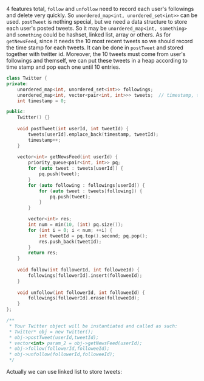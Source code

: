 4 features total, `follow` and `unfollow` need to record each user's followings and delete very quickly. So `unordered_map<int, unordered_set<int>>` can be used. `postTweet` is nothing special, but we need a data structure to store each user's posted tweets. So it may be `unordered_map<int, something>` and `something` could be hashset, linked list, array or others. As for `getNewsFeed`, since it needs the 10 most recent tweets so we should record the time stamp for each tweets. It can be done in `postTweet` and stored together with twitter id. Moreover, the 10 tweets must come from user's followings and themself, we can put these tweets in a heap according to time stamp and pop each one until 10 entries.

```cpp
class Twitter {
private:
    unordered_map<int, unordered_set<int>> followings;
    unordered_map<int, vector<pair<int, int>>> tweets;  // timestamp, tweetId
    int timestamp = 0;

public:
    Twitter() {}
    
    void postTweet(int userId, int tweetId) {
        tweets[userId].emplace_back(timestamp, tweetId);
        timestamp++;
    }
    
    vector<int> getNewsFeed(int userId) {
        priority_queue<pair<int, int>> pq;
        for (auto tweet : tweets[userId]) {
            pq.push(tweet);
        }
        for (auto following : followings[userId]) {
            for (auto tweet : tweets[following]) {
                pq.push(tweet);
            }
        }

        vector<int> res;
        int num = min(10, (int) pq.size());
        for (int i = 0; i < num; ++i) {
            int tweetId = pq.top().second; pq.pop();
            res.push_back(tweetId);
        }
        return res;
    }
    
    void follow(int followerId, int followeeId) {
        followings[followerId].insert(followeeId);
    }
    
    void unfollow(int followerId, int followeeId) {
        followings[followerId].erase(followeeId);
    }
};

/**
 * Your Twitter object will be instantiated and called as such:
 * Twitter* obj = new Twitter();
 * obj->postTweet(userId,tweetId);
 * vector<int> param_2 = obj->getNewsFeed(userId);
 * obj->follow(followerId,followeeId);
 * obj->unfollow(followerId,followeeId);
 */
```

Actually we can use linked list to store tweets:

```java

```
